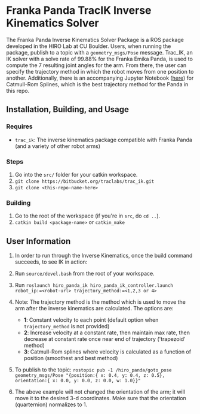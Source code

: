 # Franka Panda TracIK Inverse Kinematics Solver

The Franka Panda Inverse Kinematics Solver Package is a ROS package developed in the HIRO Lab at CU Boulder. Users, when running the package, publish to a topic with a `geometry_msgs/Pose` message. Trac_IK, an IK solver with a solve rate of 99.88% for the Franka Emika Panda, is used to compute the 7 resulting joint angles for the arm. From there, the user can specify the trajectory method in which the robot moves from one position to another. Additionally, there is an accompanying Jupyter Notebook ([here](src/splines.ipynb)) for Catmull-Rom Splines, which is the best trajectory method for the Panda in this repo.

## Installation, Building, and Usage

### Requires

* `trac_ik`: The inverse kinematics package compatible with Franka Panda (and a variety of other robot arms)


### Steps

1. Go into the `src/` folder for your catkin workspace.
2. `git clone https://bitbucket.org/traclabs/trac_ik.git`
3. `git clone <this-repo-name-here>`

### Building

1. Go to the root of the workspace (if you're in `src`, do `cd ..`).
2. `catkin build <package-name>` or `catkin_make`

## User Information

1. In order to run through the Inverse Kinematics, once the build command succeeds, to see IK in action:

2. Run `source/devel.bash` from the root of your workspace.

3. Run `roslaunch hiro_panda_ik hiro_panda_ik_controller.launch robot_ip:=<robot-url> trajectory_method:=<1,2,3 or 4>`

4. Note: The trajectory method is the method which is used to move the arm after the inverse kinematics are calculated. The options are:
    * **1**: Constant velocity to each point (default option when `trajectory_method` is not provided)
    * **2**: Increase velocity at a constant rate, then maintain max rate, then decrease at constant rate once near end of trajectory ('trapezoid' method)
    * **3**: Catmull-Rom splines where velocity is calculated as a function of position (smoothest and best method)

5. To publish to the topic: `rostopic pub -1 /hiro_panda/goto_pose geometry_msgs/Pose "{position:{ x: 0.4, y: 0.4, z: 0.5}, orientation:{ x: 0.0, y: 0.0, z: 0.0, w: 1.0}}"`

6. The above example will not changed the orientation of the arm; it will move it to the desired 3-d coordinates. Make sure that the orientation (quarternion) normalizes to 1.
